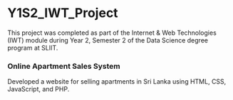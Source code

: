 # Y1S2_IWT_Project

This project was completed as part of the Internet & Web Technologies (IWT) module during Year 2, Semester 2 of the Data Science degree program at SLIIT.

### Online Apartment Sales System
Developed a website for selling apartments in Sri Lanka using HTML, CSS, JavaScript, and PHP. 
